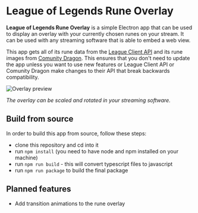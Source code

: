 
# League of Legends Rune Overlay

**League of Legends Rune Overlay** is a simple Electron app that can be used to display an overlay with your currently chosen runes
on your stream. It can be used with any streaming software that is able to embed a web view.

This app gets all of its rune data from the [League Client API](https://developer.riotgames.com/docs/lol#league-client-api) and its rune images from [Comunity Dragon](https://www.communitydragon.org/). This ensures that you don't need to update the app unless you want to use new features or League Client API or Comunity Dragon make changes to their API that break backwards compatibility. 

![Overlay preview](https://githubfiles.blob.core.windows.net/images/overlay.png)

*The overlay can be scaled and rotated in your streaming software.*

## Build from source

In order to build this app from source, follow these steps:
- clone this repository and cd into it
- run `npm install` (you need to have node and npm installed on your machine)
- run `npm run build` - this will convert typescript files to javascript
- run `npm run package` to build the final package

## Planned features
- Add transition animations to the rune overlay